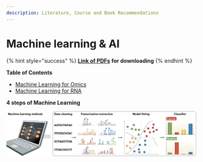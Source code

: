 ```yaml
---
description: Literature, Course and Book Recommendations
---
```


# Machine learning & AI

{% hint style="success" %}
[**Link of PDFs**](https://cloud.tsinghua.edu.cn/d/07d2b19d6b284ebea5ea/?p=%2F2.%20Machine%20Learning%20%26%20AI\&mode=list) **for downloading**
{% endhint %}

**Table of Contents**

* [Machine Learning for Omics](deep-learning-for-omics/)
* [Machine Learning for RNA ](../rna/)

**4 steps of Machine Learning**

![4 steps in Machine Learning](../../.gitbook/assets/machine-learning-steps.png)

